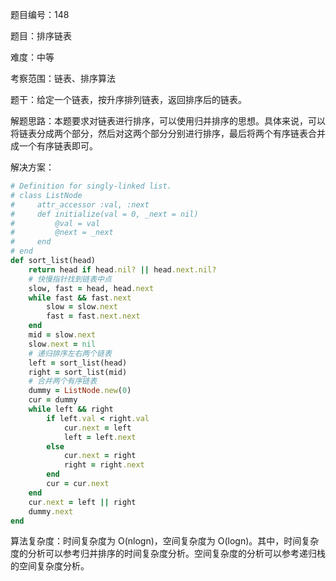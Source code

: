 题目编号：148

题目：排序链表

难度：中等

考察范围：链表、排序算法

题干：给定一个链表，按升序排列链表，返回排序后的链表。

解题思路：本题要求对链表进行排序，可以使用归并排序的思想。具体来说，可以将链表分成两个部分，然后对这两个部分分别进行排序，最后将两个有序链表合并成一个有序链表即可。

解决方案：

```ruby
# Definition for singly-linked list.
# class ListNode
#     attr_accessor :val, :next
#     def initialize(val = 0, _next = nil)
#         @val = val
#         @next = _next
#     end
# end
def sort_list(head)
    return head if head.nil? || head.next.nil?
    # 快慢指针找到链表中点
    slow, fast = head, head.next
    while fast && fast.next
        slow = slow.next
        fast = fast.next.next
    end
    mid = slow.next
    slow.next = nil
    # 递归排序左右两个链表
    left = sort_list(head)
    right = sort_list(mid)
    # 合并两个有序链表
    dummy = ListNode.new(0)
    cur = dummy
    while left && right
        if left.val < right.val
            cur.next = left
            left = left.next
        else
            cur.next = right
            right = right.next
        end
        cur = cur.next
    end
    cur.next = left || right
    dummy.next
end
```

算法复杂度：时间复杂度为 O(nlogn)，空间复杂度为 O(logn)。其中，时间复杂度的分析可以参考归并排序的时间复杂度分析。空间复杂度的分析可以参考递归栈的空间复杂度分析。